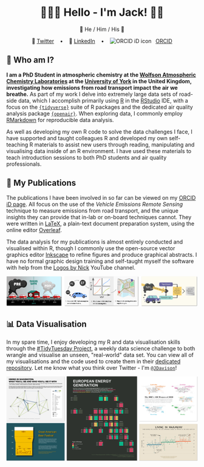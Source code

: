 <!--- Header markdown adapted from the README at https://github.com/Z3tt --->

<h1 align="center">👱🏻‍♂️ Hello - I'm Jack! 👋🏻</h1>
<p align = "center">💬 He / Him / His 💬</p>

<div align = "center">
 &nbsp;&nbsp;&nbsp;🐤 <a href="https://twitter.com/JDavison_">Twitter<a>&nbsp;&nbsp;&nbsp;
 •
 &nbsp;&nbsp;&nbsp;💼 <a href="https://www.linkedin.com/in/jack-davison/">LinkedIn<a>&nbsp;&nbsp;&nbsp;
 •
 &nbsp;&nbsp;&nbsp;<img src="https://orcid.org/sites/default/files/images/orcid_16x16.png" style="width:1em;margin-right:.5em;" alt="ORCID iD icon"> <a href="https://orcid.org/0000-0003-2653-6615/">ORCID<a>&nbsp;&nbsp;&nbsp;
</div>

## 🚗 Who am I?
**I am a PhD Student in atmospheric chemistry at the [Wolfson Atmospheric Chemistry Laboratories](https://www.york.ac.uk/chemistry/research/wacl/) at the [University of York](https://www.york.ac.uk/) in the United Kingdom, investigating how emissions from road transport impact the air we breathe.** As part of my work I delve into extremely large data sets of road-side data, which I accomplish primarily using [R](https://www.r-project.org/) in the [RStudio](https://rstudio.com/) IDE, with a focus on the [`{tidyverse}`](https://www.tidyverse.org/) suite of R packages and the dedicated air quality analysis package [`{openair}`](https://davidcarslaw.github.io/openair). When exploring data, I commonly employ [RMarkdown](https://rmarkdown.rstudio.com/) for reproducible data analysis.

As well as developing my own R code to solve the data challenges I face, I have supported and taught colleagues R and developed my own self-teaching R materials to assist new users through reading, manipulating and visualising data inside of an R environment. I have used these materials to teach introduction sessions to both PhD students and air quality professionals.

## 📢 My Publications
The publications I have been involved in so far can be viewed on my [ORCID iD page](https://orcid.org/0000-0003-2653-6615). All focus on the use of the *Vehicle Emissions Remote Sensing* technique to measure emissions from road transport, and the unique insights they can provide that in-lab or on-board techniques cannot. They were written in [LaTeX](https://www.latex-project.org//), a plain-text document preparation system, using the online editor [Overleaf](https://www.overleaf.com/).

The data analysis for my publications is almost entirely conducted and visualised within R, though I commonly use the open-source vector graphics editor [Inkscape](https://inkscape.org/) to refine figures and produce graphical abstracts. I have no formal graphic design training and self-taught myself the software with help from the [Logos by Nick](https://www.youtube.com/channel/UCEQXp_fcqwPcqrzNtWJ1w9w) YouTube channel.

<img href = "https://orcid.org/0000-0003-2653-6615" src="https://github.com/jack-davison/jack-davison/blob/main/abstract_banner.png" alt = "A collection of three graphical abstracts.">

## 📊 Data Visualisation
In my spare time, I enjoy developing my R and data visualisation skills through the [#TidyTuesday Project](https://github.com/rfordatascience/tidytuesday), a weekly data science challenge to both wrangle and visualise an unseen, "real-world" data set. You can view all of my visualisations and the code used to create them in their [dedicated repository](https://github.com/jack-davison/TidyTuesday). Let me know what you think over Twitter - I'm [`@JDavison`](https://twitter.com/JDavison_)!

<img href = "https://github.com/rfordatascience/tidytuesday" src="https://github.com/jack-davison/jack-davison/blob/main/tt_banner.png" alt = "A collection of TidyTuesday visualisations.">
